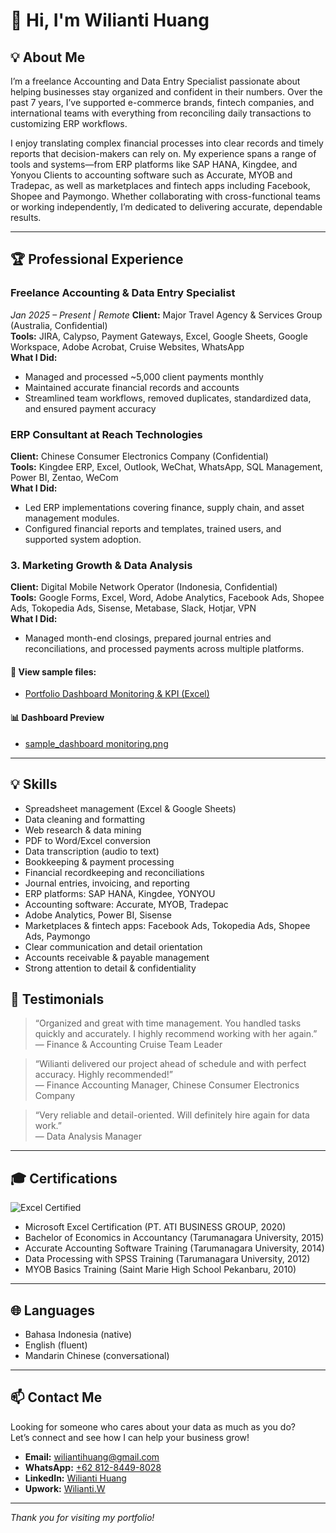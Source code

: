 # 👋 Hi, I'm Wilianti Huang


## 💡 About Me

I’m a freelance Accounting and Data Entry Specialist passionate about helping businesses stay organized and confident in their numbers. Over the past 7 years, I’ve supported e-commerce brands, fintech companies, and international teams with everything from reconciling daily transactions to customizing ERP workflows.

I enjoy translating complex financial processes into clear records and timely reports that decision-makers can rely on. My experience spans a range of tools and systems—from ERP platforms like SAP HANA, Kingdee, and Yonyou Clients to accounting software such as Accurate, MYOB and Tradepac, as well as marketplaces and fintech apps including Facebook, Shopee and Paymongo. Whether collaborating with cross-functional teams or working independently, I’m dedicated to delivering accurate, dependable results.

---

## 🏆 Professional Experience

### Freelance Accounting & Data Entry Specialist
*Jan 2025 – Present | Remote*
**Client:** Major Travel Agency & Services Group (Australia, Confidential)  
**Tools:** JIRA, Calypso, Payment Gateways, Excel, Google Sheets, Google Workspace, Adobe Acrobat, Cruise Websites, WhatsApp  
**What I Did:**  
- Managed and processed ~5,000 client payments monthly  
- Maintained accurate financial records and accounts  
- Streamlined team workflows, removed duplicates, standardized data, and ensured payment accuracy

### ERP Consultant at Reach Technologies
**Client:** Chinese Consumer Electronics Company (Confidential)  
**Tools:** Kingdee ERP, Excel, Outlook, WeChat, WhatsApp, SQL Management, Power BI, Zentao, WeCom  
**What I Did:**  
- Led ERP implementations covering finance, supply chain, and asset management modules.
- Configured financial reports and templates, trained users, and supported system adoption.

### 3. Marketing Growth & Data Analysis
**Client:** Digital Mobile Network Operator (Indonesia, Confidential)  
**Tools:** Google Forms, Excel, Word, Adobe Analytics, Facebook Ads, Shopee Ads, Tokopedia Ads, Sisense, Metabase, Slack, Hotjar, VPN  
**What I Did:**  
- Managed month-end closings, prepared journal entries and reconciliations, and processed payments across multiple platforms.

#### 🔗 View sample files:
- [Portfolio Dashboard Monitoring & KPI (Excel)](Portfolio_Dashboard%20Monitoring%20%26%20KPI.xlsx)

#### 📊 Dashboard Preview
- [sample_dashboard monitoring.png](sample_dashboard%20monitoring.png)

---

## 💡 Skills

- Spreadsheet management (Excel & Google Sheets)
- Data cleaning and formatting
- Web research & data mining
- PDF to Word/Excel conversion
- Data transcription (audio to text)
- Bookkeeping & payment processing
- Financial recordkeeping and reconciliations
- Journal entries, invoicing, and reporting
- ERP platforms: SAP HANA, Kingdee, YONYOU
- Accounting software: Accurate, MYOB, Tradepac
- Adobe Analytics, Power BI, Sisense
- Marketplaces & fintech apps: Facebook Ads, Tokopedia Ads, Shopee Ads, Paymongo
- Clear communication and detail orientation
- Accounts receivable & payable management
- Strong attention to detail & confidentiality

## 💬 Testimonials

> “Organized and great with time management. You handled tasks quickly and accurately. I highly recommend working with her again.”  
> — Finance & Accounting Cruise Team Leader

> “Wilianti delivered our project ahead of schedule and with perfect accuracy. Highly recommended!”  
> — Finance Accounting Manager, Chinese Consumer Electronics Company

> “Very reliable and detail-oriented. Will definitely hire again for data work.”  
> — Data Analysis Manager

---

## 🎓 Certifications

![Excel Certified](https://img.shields.io/badge/Excel-Certified-green?logo=microsoft-excel)

- Microsoft Excel Certification (PT. ATI BUSINESS GROUP, 2020)
- Bachelor of Economics in Accountancy (Tarumanagara University, 2015)
- Accurate Accounting Software Training (Tarumanagara University, 2014)
- Data Processing with SPSS Training (Tarumanagara University, 2012)
- MYOB Basics Training (Saint Marie High School Pekanbaru, 2010)

---

## 🌐 Languages

- Bahasa Indonesia (native)
- English (fluent)
- Mandarin Chinese (conversational)

---

## 📫 Contact Me

Looking for someone who cares about your data as much as you do?  
Let’s connect and see how I can help your business grow!

- **Email:** [wiliantihuang@gmail.com](mailto:wiliantihuang@gmail.com)
- **WhatsApp:** [+62 812-8449-8028](https://wa.me/6281284498028)
- **LinkedIn:** [Wilianti Huang](https://id.linkedin.com/in/wilianti-huang-07bab4b5/)
- **Upwork:** [Wilianti.W](https://www.upwork.com/freelancers/~01de347855df8588f0?mp_source=share)

---

*Thank you for visiting my portfolio!*

<!--
SEO: Freelance Data Entry Indonesia, Remote Bookkeeper Indonesia, Data Entry Specialist, Online Bookkeeping, Data Cleaning Services, Virtual Assistant Indonesia, Data Entry Freelancer, Remote Data Entry, Indonesia Data Entry Portfolio
-->
